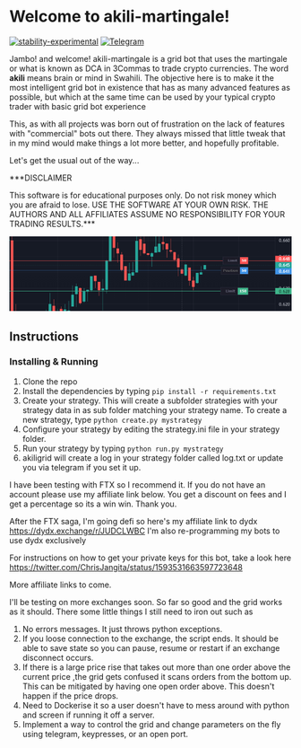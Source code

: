 # Welcome to akili-martingale!

[![stability-experimental](https://img.shields.io/badge/stability-experimental-orange.svg)](https://github.com/mkenney/software-guides/blob/master/STABILITY-BADGES.md#experimental)
[![Telegram](https://badges.aleen42.com/src/telegram.svg)](https://t.me/+9F0CZj8emLc2YTY0)

Jambo! and welcome! akili-martingale is a grid bot that uses the martingale or what is known as DCA in 3Commas to trade crypto currencies. The word **akili** means brain or mind in Swahili. The objective here is to make it the most intelligent grid bot in existence that has as many advanced features as possible, but which at the same time can be used by your typical crypto trader with basic grid bot experience

This, as with all projects was born out of frustration on the lack of features with "commercial" bots out there. They always missed that little tweak that in my mind would make things a lot more better, and hopefully profitable.

Let's get the usual out of the way...

***DISCLAIMER

This software is for educational purposes only. Do not risk money which you are afraid to lose. USE THE SOFTWARE AT YOUR OWN RISK. THE AUTHORS AND ALL AFFILIATES ASSUME NO RESPONSIBILITY FOR YOUR TRADING RESULTS.***

![Bot in action](https://raw.githubusercontent.com/akili-bots/.github/main/images/dca.png?raw=true)

## Instructions
### Installing & Running

 1. Clone the repo 
 2. Install the dependencies by typing 
`pip install -r requirements.txt` 
 3. Create your strategy. This will create a subfolder strategies with your strategy data in as sub folder matching your strategy name. To create a new strategy, type
`python create.py mystrategy`
4. Configure your strategy by editing the strategy.ini file in your strategy folder.
5. Run your strategy by typing
`python run.py mystrategy`
6. akiligrid will create a log in your strategy folder called log.txt or update you via telegram if you set it up.

I have been testing with FTX so I recommend it. If you do not have an account please use my affiliate link below. You get a discount on fees and I get a percentage so its a win win. Thank you.

After the FTX saga, I'm going defi so here's my affiliate link to dydx https://dydx.exchange/r/JUDCLWBC
I'm also re-programming my bots to use dydx exclusively

For instructions on how to get your private keys for this bot, take a look here https://twitter.com/ChrisJangita/status/1593531663597723648

More affiliate links to come. 
 
I'll be testing on more exchanges soon. So far so good and the grid works as it should. There some little things I still need to iron out such as
 1. No errors messages. It just throws python exceptions.
 2. If you loose connection to the exchange, the script ends. It should be able to save state so you can pause, resume or restart if an exchange disconnect occurs.
 3. If there is a large price rise that takes out more than one order above the current price ,the grid gets confused it scans orders from the bottom up. This can be mitigated by having one open order above. This doesn't happen if the price drops.
 4. Need to Dockerise it so a user doesn't have to mess around with python and screen if running it off a server.
 5. Implement a way to control the grid and change parameters on the fly using telegram, keypresses, or an open port.
